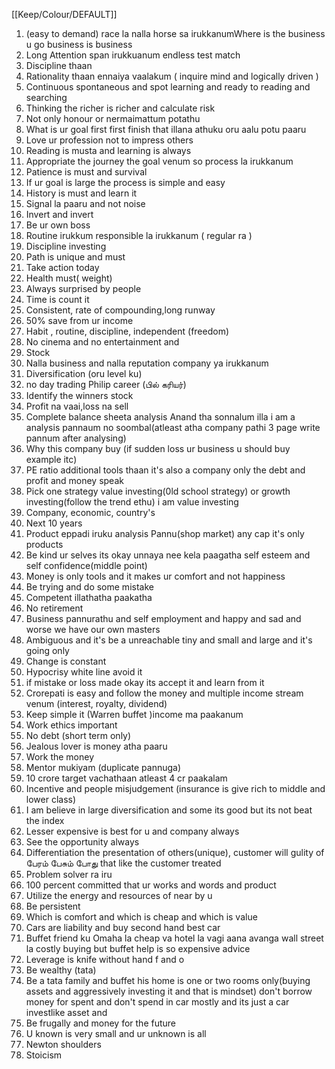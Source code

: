 [[Keep/Colour/DEFAULT]] 

1. (easy to demand) race la  nalla horse sa irukkanumWhere is the business u go business is business 
2. Long Attention span irukkuanum endless test match
3. Discipline thaan 
4. Rationality thaan ennaiya vaalakum ( inquire mind and logically driven )
5. Continuous spontaneous and spot learning and ready to reading and searching 
6. Thinking the richer is richer and calculate risk
7. Not only honour or nermaimattum potathu 
8. What is ur goal first first finish that illana athuku oru aalu potu paaru
9. Love ur profession not to impress others
10. Reading is musta and learning is always 
11. Appropriate the journey the goal venum so process la irukkanum
12. Patience is must and survival 
13. If ur goal is large the process is simple and easy
14. History is must and learn it 
15. Signal la paaru and not noise
16. Invert and invert
17. Be ur own boss
18. Routine irukkum responsible la irukkanum ( regular ra )
19. Discipline investing
20. Path is unique and must 
21. Take action today
22. Health must( weight)
23. Always surprised by people
24. Time is count it 
25.  Consistent, rate of compounding,long runway
26. 50% save from ur income
27. Habit , routine, discipline, independent (freedom)
28. No cinema and no entertainment and 
29. Stock
30. Nalla business and nalla reputation company ya irukkanum
31. Diversification (oru level ku)
32. no day trading Philip career (பில் கரியர்)
33. Identify the winners stock
34. Profit na vaai,loss na sell
35. Complete balance sheeta analysis Anand tha sonnalum illa i am a analysis pannaum no soombal(atleast atha company pathi 3 page write pannum after analysing)
36. Why this company buy (if sudden loss ur business u should buy  example itc)
37. PE ratio additional tools thaan it's also a company only the debt and profit and money speak
38. Pick one strategy value investing(0ld school strategy) or growth investing(follow the trend ethu) i am value investing
39. Company, economic, country's
40. Next 10 years 
41. Product eppadi iruku analysis Pannu(shop market) any cap it's only products
42. Be kind ur selves its okay unnaya nee kela paagatha self esteem and self confidence(middle point)
43. Money is only tools and it makes ur comfort and not happiness
44. Be trying and do some mistake
45. Competent illathatha paakatha
46. No retirement
47. Business pannurathu and self employment and happy and sad and worse we have our own masters
48. Ambiguous and it's be a unreachable tiny and small and large and it's going only
49. Change is constant 
50. Hypocrisy white line avoid it 
51. if mistake or loss made okay its accept it and learn from it
52. Crorepati is easy and follow the money and multiple income stream venum (interest, royalty, dividend)
53. Keep simple it (Warren buffet )income ma paakanum 
54. Work ethics important
55. No debt (short term only)
56. Jealous lover is money atha paaru
57. Work the money
58. Mentor mukiyam (duplicate pannuga)
59. 10 crore target vachathaan atleast 4 cr paakalam
60. Incentive and people misjudgement (insurance is give rich to middle and lower class)
61. I am believe in large diversification and some its good but its not beat the index 
62. Lesser expensive is best for u and company always
63. See the opportunity always
64. Differentiation the presentation of others(unique), customer will gulity of பேரம் பேசும் போது that like the customer treated 
65. Problem solver ra iru
66. 100 percent committed that ur works and words and product 
67. Utilize the energy and resources of near by u
68. Be persistent 
69. Which is comfort and which is cheap and which is value
70. Cars are liability and buy second hand best car
71. Buffet friend ku Omaha la cheap va hotel la vagi aana avanga wall street la costly buying but buffet help is so expensive advice 
72. Leverage is knife without hand f and o
73. Be wealthy (tata)
74. Be a tata family and buffet his home is one or two rooms only(buying assets and aggressively investing it and that is mindset) don't borrow money for spent and don't spend in car mostly and its just a car investlike asset and 
75. Be frugally and money for the future 
76. U known is very small and ur unknown is all 
77. Newton shoulders
78. Stoicism 




